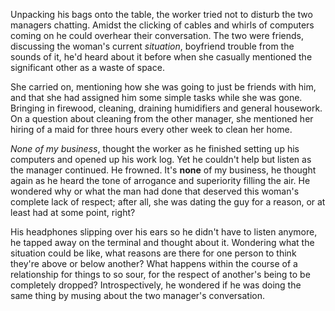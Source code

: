 Unpacking his bags onto the table, the worker tried not to disturb the
two managers chatting. Amidst the clicking of cables and whirls of
computers coming on he could overhear their conversation. The two were
friends, discussing the woman's current _situation_, boyfriend trouble
from the sounds of it, he'd heard about it before when she casually
mentioned the significant other as a waste of space. 

She carried on, mentioning how she was going to just be friends with
him, and that she had assigned him some simple tasks while she was gone.
Bringing in firewood, cleaning, draining humidifiers and general
housework. On a question about cleaning from the other manager, she
mentioned her hiring of a maid for three hours every other week to clean
her home. 

_None of my business_, thought the worker as he finished setting up his
computers and opened up his work log. Yet he couldn't help but listen as
the manager continued. He frowned. It's **none** of my business, he
thought again as he heard the tone of arrogance and superiority filling
the air. He wondered why or what the man had done that deserved this
woman's complete lack of respect; after all, she was dating the guy for
a reason, or at least had at some point, right? 

His headphones slipping over his ears so he didn't have to listen
anymore, he tapped away on the terminal and thought about it. Wondering
what the situation could be like, what reasons are there for one person
to think they're above or below another? What happens within the course
of a relationship for things to so sour, for the respect of another's
being to be completely dropped? Introspectively, he wondered if he was
doing the same thing by musing about the two manager's conversation. 



